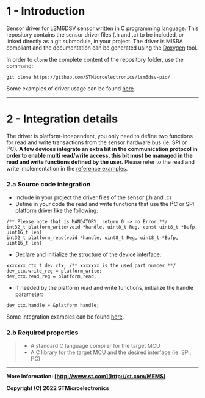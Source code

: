 # 1 - Introduction

Sensor driver for LSM6DSV sensor written in C programming language. This repository contains the sensor driver files (.h and .c) to be included, or linked directly as a git submodule, in your project. The driver is MISRA compliant and the documentation can be generated using the [Doxygen](http://www.doxygen.org/) tool.

In order to `clone` the complete content of the repository folder, use the command:

```
git clone https://github.com/STMicroelectronics/lsm6dsv-pid/
```

Some examples of driver usage can be found [here](https://github.com/STMicroelectronics/STMems_Standard_C_drivers).

------



# 2 - Integration details

The driver is platform-independent, you only need to define two  functions for read and write transactions from the sensor hardware bus  (ie. SPI or I²C). **A few devices integrate an extra bit in the  communication protocol in order to enable multi read/write access, this  bit must be managed in the read and write functions defined by the user.** Please refer to the read and write implementation in the [reference examples](https://github.com/STMicroelectronics/STMems_Standard_C_drivers/tree/master/lsm6dsv_STdC/examples).



### 2.a Source code integration

- Include in your project the driver files of the sensor (.h and .c) 
- Define in your code the read and write functions that use the I²C or SPI platform driver like the following:

```
/** Please note that is MANDATORY: return 0 -> no Error.**/
int32_t platform_write(void *handle, uint8_t Reg, const uint8_t *Bufp, uint16_t len)
int32_t platform_read(void *handle, uint8_t Reg, uint8_t *Bufp, uint16_t len)
```

- Declare and initialize the structure of the device interface:

```
xxxxxxx_ctx_t dev_ctx; /** xxxxxxx is the used part number **/
dev_ctx.write_reg = platform_write;
dev_ctx.read_reg = platform_read;
```

- If needed by the platform read and write functions, initialize the handle parameter:

```
dev_ctx.handle = &platform_handle;
```

Some integration examples can be found [here](https://github.com/STMicroelectronics/STMems_Standard_C_drivers/tree/master/lsm6dsv_STdC/examples).

### 2.b Required properties

> - A standard C language compiler for the target MCU
> - A C library for the target MCU and the desired interface (ie. SPI, I²C)

------

**More Information: [http://www.st.com](http://st.com/MEMS)**

**Copyright (C) 2022 STMicroelectronics**
